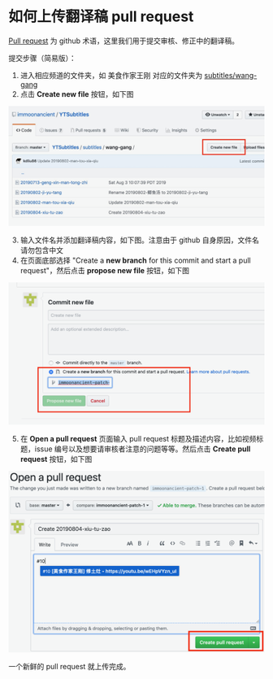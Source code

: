 # 如何上传翻译稿 pull request

[Pull request](https://help.github.com/en/articles/about-pull-requests) 为 github 术语，这里我们用于提交审核、修正中的翻译稿。

提交步骤（简易版）：
1. 进入相应频道的文件夹，如 美食作家王刚 对应的文件夹为 [subtitles/wang-gang](/subtitles/wang-gang)
2. 点击 **Create new file** 按钮，如下图

![create new file](resources/create-new-file.png)

3. 输入文件名并添加翻译稿内容，如下图。注意由于 github 自身原因，文件名请勿包含中文
4. 在页面底部选择 "Create a **new branch** for this commit and start a pull request"，然后点击 **propose new file** 按钮，如下图

![propose new file](resources/propose-new-file.png)

5. 在 **Open a pull request** 页面输入 pull request 标题及描述内容，比如视频标题，issue 编号以及想要请审核者注意的问题等等。然后点击 **Create pull request** 按钮，如下图

![create pull request](resources/create-pull-request.png)

一个新鲜的 pull request 就上传完成。
